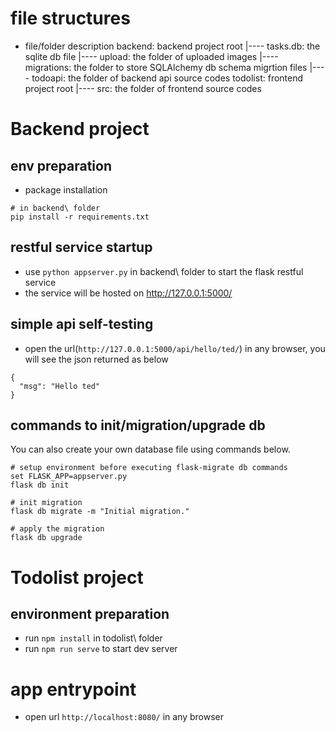 # file structures
- file/folder description
backend: backend project root
    |---- tasks.db: the sqlite db file
    |---- upload: the folder of uploaded images
    |---- migrations: the folder to store SQLAlchemy db schema migrtion files
    |---- todoapi: the folder of backend api source codes
todolist: frontend project root
    |---- src: the folder of frontend source codes

# Backend project

## env preparation
- package installation
```
# in backend\ folder
pip install -r requirements.txt
```

## restful service startup
- use `python appserver.py` in backend\ folder to start the flask restful service
- the service will be hosted on http://127.0.0.1:5000/

## simple api self-testing
- open the url(`http://127.0.0.1:5000/api/hello/ted/`) in any browser, you will see the json returned as below
```
{
  "msg": "Hello ted"
}
```

## commands to init/migration/upgrade db
You can also create your own database file using commands below.
```
# setup environment before executing flask-migrate db commands
set FLASK_APP=appserver.py
flask db init

# init migration
flask db migrate -m "Initial migration."

# apply the migration
flask db upgrade
```

# Todolist project

## environment preparation
- run `npm install` in todolist\ folder
- run `npm run serve` to start dev server

# app entrypoint
- open url `http://localhost:8080/` in any browser


